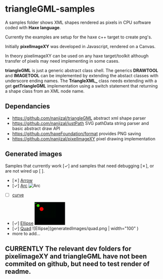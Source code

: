 # triangleGML-samples
A samples folder shows XML shapes rendered as pixels in CPU software coded with **Haxe language**.

Currently the examples are setup for the haxe c++ target to create png's.  
  
Initially **pixelImageXY** was developed in Javascript, rendered on a Canvas.  
  
In theory pixelimageXY can be used on any haxe target/toolkit although transfer of pixels may need implementing in some cases.  
  
**triangleGML** is just a generic abstract class shell. The generics **DRAWTOOL** and **IMAGETOOL** can be implemented by extending the abstact classes with underscore ending names. The **TriangleXML_** class needs extending with a get **getTriangleGML** implementation using a switch statement that returning a shape class from an XML node name.
  
## Dependancies
- https://github.com/nanjizal/triangleGML abstract xml shape parser
- https://github.com/nanjizal/justPath SVG pathData string parser and basic abstract draw API 
- https://github.com/haxeFoundation/format provides PNG saving
- https://github.com/nanjizal/pixelImageXY pixel drawing implementation
  
## Generated images
Samples that currently work [&check;] and samples that need debugging [&cross;], or are not wired up [ ].
- [&cross;] [Arrow](generatedImages/arc.png)
- [&check;] [Arc](generatedImages/arc.png) ![Arc](generatedImages/arc.png|width=100px)
- [ ] [curve](generatedImages/curve.png)
- [&check;] [Ellipse](generatedImages/ellipse.png) <img src="generatedImages/ellipse.png" width="100">
- [&check;] [Quad](generatedImages/quad.png) ![Ellipse](generatedImages/quad.png | width="100" )
- more to add...

## **CURRENTLY The relevant dev folders for pixelimageXY and triangleGML have not been commited on github, but need to test render of readme.**